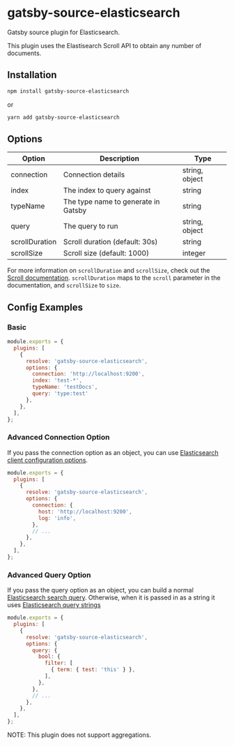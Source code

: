 # gatsby-source-elasticsearch

Gatsby source plugin for Elasticsearch.

This plugin uses the Elastisearch Scroll API to obtain any number of documents.

## Installation

```sh
npm install gatsby-source-elasticsearch
```

or

```sh
yarn add gatsby-source-elasticsearch
```

## Options

| Option | Description | Type |
| --- | --- | --- |
| connection | Connection details | string, object |
| index | The index to query against | string |
| typeName | The type name to generate in Gatsby | string |
| query | The query to run | string, object |
| scrollDuration | Scroll duration (default: 30s) | string |
| scrollSize | Scroll size (default: 1000) | integer |

For more information on `scrollDuration` and `scrollSize`, check out the [Scroll documentation](https://www.elastic.co/guide/en/elasticsearch/reference/current/search-request-scroll.html). `scrollDuration` maps to the `scroll` parameter in the documentation, and `scrollSize` to `size`.

## Config Examples

### Basic

```js
module.exports = {
  plugins: [
    {
      resolve: 'gatsby-source-elasticsearch',
      options: {
        connection: 'http://localhost:9200',
        index: 'test-*',
        typeName: 'testDocs',
        query: 'type:test'
      },
    },
  ],
};
```

### Advanced Connection Option

If you pass the connection option as an object, you can use [Elasticsearch client configuration options](https://www.elastic.co/guide/en/elasticsearch/client/javascript-api/current/configuration.html).

```js
module.exports = {
  plugins: [
    {
      resolve: 'gatsby-source-elasticsearch',
      options: {
        connection: {
          host: 'http://localhost:9200',
          log: 'info',
        },
        // ...
      },
    },
  ],
};
```

### Advanced Query Option

If you pass the query option as an object, you can build a normal [Elasticsearch search query](https://www.elastic.co/guide/en/elasticsearch/client/javascript-api/current/api-reference.html#api-search). Otherwise, when it is passed in as a string it uses [Elasticsearch query strings](https://www.elastic.co/guide/en/elasticsearch/reference/current/search-uri-request.html)

```js
module.exports = {
  plugins: [
    {
      resolve: 'gatsby-source-elasticsearch',
      options: {
        query: {
          bool: {
            filter: [
              { term: { test: 'this' } },
            ],
          },
        },
        // ...
      },
    },
  ],
};
```

NOTE: This plugin does not support aggregations.

